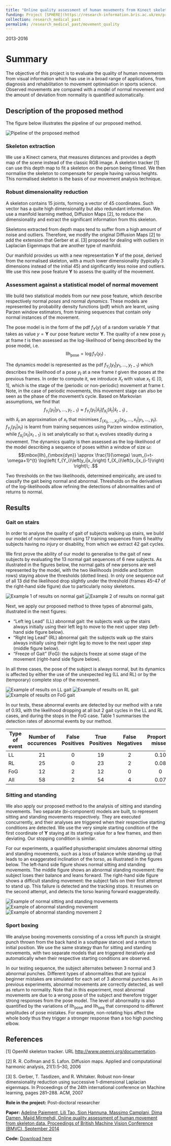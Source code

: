 ```yaml
---
title: "Online quality assessment of human movements from Kinect skeleton data"
funding: Project [SPHERE](https://research-information.bris.ac.uk/en/projects/sphere-epsrc-irc), computer vision workpackage
collection: research_medical_past
permalink: /research_medical_past/movement_quality
---
```


2013-2016

Summary 
======

The objective of this project is to evaluate the quality of human movements from visual information which has use in a broad range of
applications, from diagnosis and rehabilitation to movement optimisation in sports science. Observed movements are compared with a model
of normal movement and the amount of deviation from normality is quantified automatically.

## Description of the proposed method

The figure below illustrates the pipeline of our proposed method.

![Pipeline of the proposed method](overview-600x145.png)

### Skeleton extraction

We use a Kinect camera, that measures distances and provides a depth map of the scene instead of the classic RGB image.
A skeleton tracker [1] can use this depth map to fit a skeleton on the person being filmed. We then normalise the skeleton to compensate
for people having various heights. This normalised skeleton is the basis of our movement analysis technique.

### Robust dimensionality reduction

A skeleton contains 15 joints, forming a vector of 45 coordinates. Such vector has a quite high dimensionality but also redundant
information. We use a manifold learning method, Diffusion Maps [2], to reduce the dimensionality and extract the significant information
from this skeleton.

Skeletons extracted from depth maps tend to suffer from a high amount of noise and outliers. Therefore, we modify the original Diffusion
Maps [2] to add the extension that Gerber et al. [3] proposed for dealing with outliers in Laplacian Eigenmaps that are another type of
manifold.

Our manifold provides us with a new representation $\mathbf{Y}$ of the pose, derived from the normalised skeleton, with a much lower
dimensionality (typically 3 dimensions instead of the initial 45) and significantly less noise and outliers. We use this new pose feature
$\mathbf{Y}$ to assess the quality of the movement.

### Assessment against a statistical model of normal movement

We build two statistical models from our new pose feature, which describe respectively normal *poses* and normal *dynamics*. These models
are represented by probability density functions (pdf) which are learnt, using Parzen window estimators, from training sequences that
contain only normal instances of the movement.

The pose model is in the form of the pdf $f_{Y}\left(y\right)$ of a random variable $Y$ that takes as value $y=\mathbf{Y}$ our pose feature
vector $\mathbf{Y}$. The quality of a new pose $y_t$ at frame $t$ is then assessed as the log-likelihood of being described by the pose
model, i.e. $$\mbox{llh}_{\mbox{pose}}= \log f_{Y}\left(y_t\right) \; .$$

The dynamics model is represented as the pdf $f_{Y_t}\left(y_t|y_1,\ldots,y_{t-1}\right)$ which describes the likelihood of a pose $y_t$
at a new frame $t$ given the poses at the previous frames. In order to compute it, we introduce $X_t$ with value
$x_t \in \left[0,1\right]$, which is the stage of the (periodic or non-periodic) movement at frame $t$. Note, in the case of periodic
movements, this movement stage can also be seen as the phase of the movement’s cycle. Based on Markovian assumptions, we find that
$$ f_{Y_t}\left(y_t|y_1,\ldots,y_{t-1}\right) \approx f_{Y_t}\left(y_t|\hat{x}_t\right) f_{X_t}\left(\hat{x}_t|\hat{x}_{t-1}\right) \; ,$$
with $\hat{x}_t$ an approximation of $x_t$ that minimises $f_{\left\{X_0,\ldots,X_t\right\}}\left(x_0,\ldots,x_t|y_1,\ldots,y_t\right)$.
$f_{Y_t}\left(y_t|x_t\right)$ is learnt from training sequences using Parzen window estimation, while $f_{X_t}\left(x_t|x_{t-1}\right)$
is set analytically so that $x_t$ evolves steadily during a movement. The dynamics quality is then assessed as the log-likelihood of the
model describing a sequence of poses within a window of size $\omega$:
$$\mbox{llh}_{\mbox{dyn}} \approx \frac{1}{\omega} \sum_{i=t-\omega+1}^{t} \log\left( f_{Y_i}\left(y_i|x_i\right) f_{X_i}\left(x_i|x_{i-1}\right) \right)\; .$$

Two thresholds on the two likelihoods, determined empirically, are used to classify the gait being normal and abnormal.
Thresholds on the derivatives of the log-likelihoods allow refining the detections of abnormalities and of returns to normal.

## Results
### Gait on stairs

In order to analyse the quality of gait of subjects walking up stairs, we build our model of normal movement using 17 training sequences
from 6 healthy subjects having no injury or disability, from which we extract 42 gait cycles.

We first prove the ability of our model to generalise to the gait of new subjects by evaluating the 13 normal gait sequences of 6 new
subjects. As illustrated in the figures below, the normal gaits of new persons are well represented by the model, with the two likelihoods
(middle and bottom rows) staying above the thresholds (dotted lines). In only one sequence out of all 13 did the likelihood drop slightly
under the threshold (frames 45–47 of the right-hand side figure) due to particularly noisy skeletons.

![Example 1 of results on normal gait](Dima_embed_stair_Normal2_results.png) ![Example 2 of results on normal gait](Dima_embed_stair_Normal1_results.png)

Next, we apply our proposed method to three types of abnormal gaits, illustrated in the next figures:
* “Left leg Lead” (LL) abnormal gait: the subjects walk up the stairs always initially using their left leg to move to the next upper
step (left-hand side figure below).
* “Right leg Lead” (RL) abnormal gait: the subjects walk up the stairs always initially using their right leg to move to the next upper
step (middle figure below).
* “Freeze of Gait” (FoG): the subjects freeze at some stage of the movement (right-hand side figure below).

In all three cases, the pose of the subject is always normal, but its dynamics is affected by either the use of the unexpected leg
(LL and RL) or by the (temporary) complete stop of the movement.

![Example of results on LL gait](Lili_embed_stair_LL_results_short_x-337x600.png) ![Example of results on RL gait](David_embed_stair_RL_results_short_x-337x600.png) ![Example of results on FoG gait](Yangdi_embed_stair_Stop2_results_short_x-337x600.png)

In our tests, these abnormal events are detected by our method with a rate of 0.93, with the likelihood dropping at all but 2 gait cycles
in the LL and RL cases, and during the stops in the FoG case. Table 1 summarises the detection rates of abnormal events by our method.

Type of event|Number of occurences|False Positives|True Positives|False Negatives|Proportion missed
---|:---:|:---:|:---:|:---:|:---:
LL|21|0|19|2|0.10
RL|25|0|23|2|0.08
FoG|12|2|12|0|0
All|58|2|54|4|0.07

### Sitting and standing

We also apply our proposed method to the analysis of sitting and standing movements. Two separate (bi-component) models are built, to
represent sitting and standing movements respectively. They are executed concurrently, and their analyses are triggered when their
respective starting conditions are detected. We use the very simple starting condition of the first coordinate of $\mathbf{Y}$ staying
at its starting value for a few frames, and then deviating. Our stopping condition is similar.

For our experiments, a qualified physiotherapist simulates abnormal sitting and standing movements, such as a loss of balance while 
standing up that leads to an exaggerated inclination of the torso, as illustrated in the figures below. The left-hand side figure shows normal sitting and standing movements. The middle figure shows an abnormal standing movement: the subject loses their balance and leans forward. The right-hand side figure shows a difficult standing movement: the subject fails on their first attempt to stand up. This failure is detected and the tracking stops. It resumes on the second attempt, and detects the torso leaning forward exaggeratedly.

![Example of normal sitting and standing movements](sitstand_normal3_results.png) ![Example of abnormal standing movement](sitstand_Head_forward_stand_results-431x600.png) ![Example of abnormal standing movement 2](sitstand_Difficulty_stand_results-431x600.png)

### Sport boxing

We analyse boxing movements consisting of a cross left punch (a straight punch thrown from the back hand in a southpaw stance) and a
return to initial position. We use the same strategy than for sitting and standing movements, with two separate models that are 
triggered iteratively and automatically when their respective starting conditions are observed.

In our testing sequence, the subject alternates between 3 normal and 3 abnormal punches. Different types of abnormalities that are 
typical beginner mistakes are simulated for each set of 3 abnormal punches. As in previous experiments, abnormal movements are correctly
detected, as well as return to normality. Note that in this experiment, most abnormal movements are due to a wrong pose of the subject
and therefore trigger strong responses from the pose model. The level of abnormality is also quantified by the variations of 
$\mbox{llh}_{\mbox{pose}}$ and $\mbox{llh}_{\mbox{seq}}$ that correspond to different amplitudes of pose mistakes. For example,
non-rotating hips affect the whole body thus they trigger a stronger response than a too high punching elbow.

## References

[1] OpenNI skeleton tracker. URL http://www.openni.org/documentation.

[2] R. R. Coifman and S. Lafon. Diffusion maps. Applied and computational harmonic analysis, 21(1):5–30, 2006

[3] S. Gerber, T. Tasdizen, and R. Whitaker. Robust non-linear dimensionality reduction using successive 1-dimensional Laplacian eigenmaps. In Proceedings of the 24th international conference on Machine learning, pages 281–288. ACM, 2007

**Role in the project:**  Post-doctoral researcher

**Paper:** [Adeline Paiement, Lili Tao, Sion Hannuna, Massimo Camplani, Dima Damen, Majid Mirmehdi, Online quality assessment of human movement from skeleton data. Proceedings of British Machine Vision Conference (BMVC), September 2014](https://research-information.bris.ac.uk/files/43598824/bmvc14_revised.pdf)

**Code:** [Download here](Code_for_sharing.zip)
